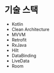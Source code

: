 # 기술 스택
- Kotlin
- Clean Architecture
- MVVM
- Retrofit
- RxJava
- Hilt
- DataBinding
- LiveData
- Room 
